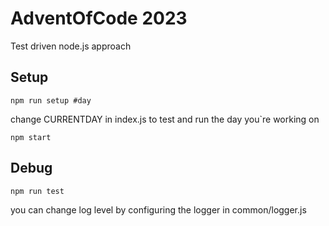 # AdventOfCode 2023
Test driven node.js approach


## Setup

```npm run setup #day```

change CURRENTDAY in index.js to test and run the day you`re working on



```npm start```


## Debug

```npm run test```

you can change log level by configuring the logger in common/logger.js